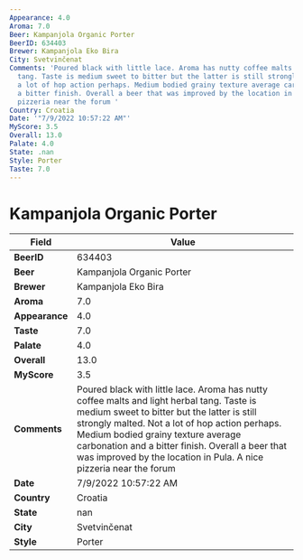 ```yaml
---
Appearance: 4.0
Aroma: 7.0
Beer: Kampanjola Organic Porter
BeerID: 634403
Brewer: Kampanjola Eko Bira
City: Svetvinčenat
Comments: 'Poured black with little lace. Aroma has nutty coffee malts and light herbal
  tang. Taste is medium sweet to bitter but the latter is still strongly malted. Not
  a lot of hop action perhaps. Medium bodied grainy texture average carbonation and
  a bitter finish. Overall a beer that was improved by the location in Pula. A nice
  pizzeria near the forum '
Country: Croatia
Date: '"7/9/2022 10:57:22 AM"'
MyScore: 3.5
Overall: 13.0
Palate: 4.0
State: .nan
Style: Porter
Taste: 7.0
---
```


# Kampanjola Organic Porter

| Field         | Value |
|---------------|-------|
| **BeerID** | 634403 |
| **Beer** | Kampanjola Organic Porter |
| **Brewer** | Kampanjola Eko Bira |
| **Aroma** | 7.0 |
| **Appearance** | 4.0 |
| **Taste** | 7.0 |
| **Palate** | 4.0 |
| **Overall** | 13.0 |
| **MyScore** | 3.5 |
| **Comments** | Poured black with little lace. Aroma has nutty coffee malts and light herbal tang. Taste is medium sweet to bitter but the latter is still strongly malted. Not a lot of hop action perhaps. Medium bodied grainy texture average carbonation and a bitter finish. Overall a beer that was improved by the location in Pula. A nice pizzeria near the forum  |
| **Date** | 7/9/2022 10:57:22 AM |
| **Country** | Croatia |
| **State** | nan |
| **City** | Svetvinčenat |
| **Style** | Porter |
